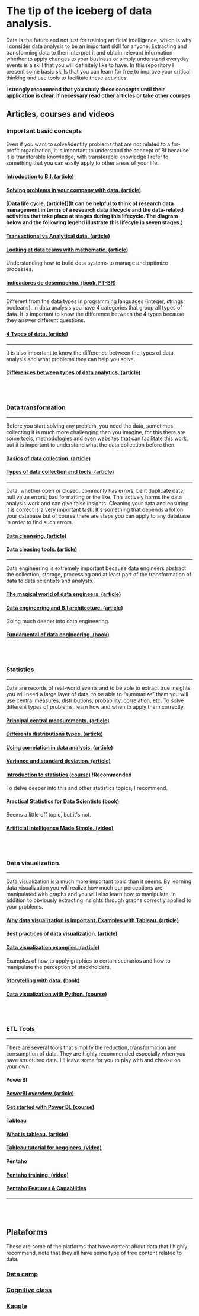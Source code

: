 # The tip of the iceberg of data analysis.

Data is the future and not just for training artificial intelligence, which is why I consider data analysis to be an important skill for anyone. Extracting and transforming data to then interpret it and obtain relevant information whether to apply changes to your business or simply understand everyday events is a skill that you will definitely like to have. In this repository I present some basic skills that you can learn for free to improve your critical thinking and use tools to facilitate these activities.

**I strongly recommend that you study these concepts until their application is clear, if necessary read other articles or take other courses**


## Articles, courses and videos

### Important basic concepts

Even if you want to solve/identify problems that are not related to a for-profit organization, it is important to understand the concept of BI because it is transferable knowledge, with transferable knowledge I refer to something that you can easily apply to other areas of your life.
#### [Introduction to B.I. (article)](https://www.cio.com/article/272364/business-intelligence-definition-and-solutions.html)

#### [Solving problems in your company with data. (article)](https://www.datacamp.com/blog/how-to-analyze-data-for-business)

#### [Data life cycle. (article)](It can be helpful to think of research data management in terms of a research data lifecycle and the data-related activities that take place at stages during this lifecycle. The diagram below and the following legend illustrate this lifecyle in seven stages.)

#### [Transactional vs Analytical data. (article)](https://click360.ai/2020/05/03/transactional-vs-analytical-data/)

#### [Looking at data teams with mathematic. (article)](https://dev.to/pedrohgoncalves/data-roles-in-data-teams-and-your-skill-set-using-math-1332)


Understanding how to build data systems to manage and optimize processes.
#### [Indicadores de desempenho. (book, PT-BR)](https://www.amazon.com.br/Indicadores-desempenho-Andresa-Francischini/dp/8550801720)

---

Different from the data types in programming languages ​​(integer, strings, booleans), in data analysis you have 4 categories that group all types of data. It is important to know the difference between the 4 types because they answer different questions.
#### [4 Types of data. (article)](https://www.upgrad.com/blog/types-of-data/)

---

It is also important to know the difference between the types of data analysis and what problems they can help you solve.
#### [Differences between types of data analytics. (article)](https://online.hbs.edu/blog/post/types-of-data-analysis)

<br>
<br>

### Data transformation
---

Before you start solving any problem, you need the data, sometimes collecting it is much more challenging than you imagine, for this there are some tools, methodologies and even websites that can facilitate this work, but it is important to understand what the data collection before then.

#### [Basics of data collection. (article)](https://ori.hhs.gov/education/products/n_illinois_u/datamanagement/dctopic.html)

#### [Types of data collection and tools. (article)](https://www.questionpro.com/blog/data-collection-tools/)

---

Data, whether open or closed, commonly has errors, be it duplicate data, null value errors, bad formatting or the like. This actively harms the data analysis work and can give false insights. Cleaning your data and ensuring it is correct is a very important task. It's something that depends a lot on your database but of course there are steps you can apply to any database in order to find such errors.

#### [Data cleansing. (article)](https://www.techtarget.com/searchdatamanagement/definition/data-scrubbing)

#### [Data cleasing tools. (article)](https://careerfoundry.com/en/blog/data-analytics/best-data-cleaning-tools/)

---

Data engineering is extremely important because data engineers abstract the collection, storage, processing and at least part of the transformation of data to data scientists and analysts.

#### [The magical world of data engineers. (article)](https://www.coursera.org/articles/what-does-a-data-engineer-do-and-how-do-i-become-one)

#### [Data engineering and B.I architecture. (article)](https://dev.to/pedrohgoncalves/what-is-data-engineering-and-a-bi-architecture-kg4)


Going much deeper into data engineering.
#### [Fundamental of data engineering. (book)](https://www.amazon.com/Fundamentals-Data-Engineering-Robust-Systems/dp/1098108302)

<br>
<br>

### Statistics
---

Data are records of real-world events and to be able to extract true insights you will need a large layer of data, to be able to “summarize” them you will use central measures, distributions, probability, correlation, etc. To solve different types of problems, learn how and when to apply them correctly.
#### [Principal central measurements. (article)](https://byjus.com/maths/central-tendency/#:~:text=The%20three%20commonly%20used%20measures,called%20the%20measure%20of%20dispersion)

#### [Differents distributions types. (article)](https://makemeanalyst.com/normal-distribution-binomial-distribution-poisson-distribution/)

#### [Using correlation in data analysis. (article)](https://www.jmp.com/en_au/statistics-knowledge-portal/what-is-correlation.html)

#### [Variance and standard deviation. (article)](https://byjus.com/maths/variance/)


#### [Introduction to statistics (course)](https://campus.datacamp.com/courses/introduction-to-statistics) !Recommended


To delve deeper into this and other statistics topics, I recommend.
#### [Practical Statistics for Data Scientists (book)](https://www.amazon.com/Practical-Statistics-Data-Scientists-Essential/dp/149207294X)


Seems a little off topic, but it's not.
#### [Artificial Intelligence Made Simple. (video)](https://www.youtube.com/watch?v=KLYI2eLGtlY)

<br>
<br>

### Data visualization.
---

Data visualization is a much more important topic than it seems. By learning data visualization you will realize how much our perceptions are manipulated with graphs and you will also learn how to manipulate, in addition to obviously extracting insights through graphs correctly applied to your problems.

#### [Why data visualization is important. Examples with Tableau. (article)](https://www.tableau.com/learn/articles/data-visualization)

#### [Best practices of data visualization. (article)](https://www.thoughtspot.com/data-trends/data-visualization/best-practices-and-tips-for-effective-data-visualization)

#### [Data visualization examples. (article)](https://www.sisense.com/blog/10-useful-ways-visualize-data-examples/)


Examples of how to apply graphics to certain scenarios and how to manipulate the perception of stackholders.
#### [Storytelling with data. (book)](https://www.amazon.com/Storytelling-Data-Visualization-Business-Professionals/dp/1119002257)


#### [Data visualization with Python. (course)](https://cognitiveclass.ai/courses/data-visualization-python)

<br>
<br>

### ETL Tools
---

There are several tools that simplify the reduction, transformation and consumption of data. They are highly recommended especially when you have structured data. I'll leave some for you to play with and choose on your own.

#### PowerBI

#### [PowerBI overview. (article)](https://learn.microsoft.com/en-us/power-bi/fundamentals/power-bi-overview)
#### [Get started with Power BI. (course)](https://learn.microsoft.com/en-us/training/paths/get-started-power-bi/)


#### Tableau

#### [What is tableau. (article)](https://www.tableau.com/why-tableau/what-is-tableau)
#### [Tableau tutorial for begginers. (video)](https://www.youtube.com/watch?v=fO7g0pnWaRA)


#### Pentaho

#### [Pentaho training. (video)](https://www.youtube.com/watch?v=ayFt9L0n_rM)

#### [Pentaho Features & Capabilities](https://help.hitachivantara.com/Documentation/Pentaho/Data_Integration_and_Analytics/9.1/Products/Pentaho_Data_Integration)

---

<br>
<br>

## Plataforms

These are some of the platforms that have content about data that I highly recommend, note that they all have some type of free content related to data.

### [Data camp](datacamp.com)

### [Cognitive class](https://cognitiveclass.ai)

### [Kaggle](https://www.kaggle.com/learn)

